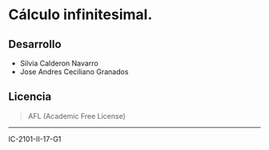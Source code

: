 Cálculo infinitesimal.
======================

Desarrollo
----

  - Silvia Calderon Navarro
  - Jose Andres Ceciliano Granados

Licencia
----

> AFL (Academic Free License)


----------
IC-2101-II-17-G1
